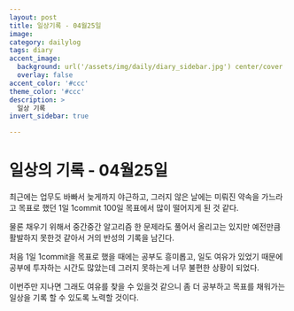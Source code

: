 ```yaml
---
layout: post
title: 일상기록 - 04월25일
image: 
category: dailylog
tags: diary
accent_image: 
  background: url('/assets/img/daily/diary_sidebar.jpg') center/cover
  overlay: false
accent_color: '#ccc'
theme_color: '#ccc'
description: >
  일상 기록
invert_sidebar: true

---
```


# 일상의 기록 - 04월25일

최근에는 업무도 바빠서 늦게까지 야근하고, 그러지 않은 날에는 미뤄진 약속을 가느라고 목표로 했던 1일 1commit 100일 목표에서 많이 떨어지게 된 것 같다.

물론 채우기 위해서 중간중간 알고리즘 한 문제라도 풀어서 올리고는 있지만 예전만큼 활발하지 못한것 같아서 거의 반성의 기록을 남긴다.

처음 1일 1commit을 목표로 했을 때에는 공부도 흥미롭고, 일도 여유가 있었기 때문에 공부에 투자하는 시간도 많았는데 그러지 못하는게 너무 불편한 상황이 되었다.

이번주만 지나면 그래도 여유를 찾을 수 있을것 같으니 좀 더 공부하고 목표를 채워가는 일상을 기록 할 수 있도록 노력할 것이다.